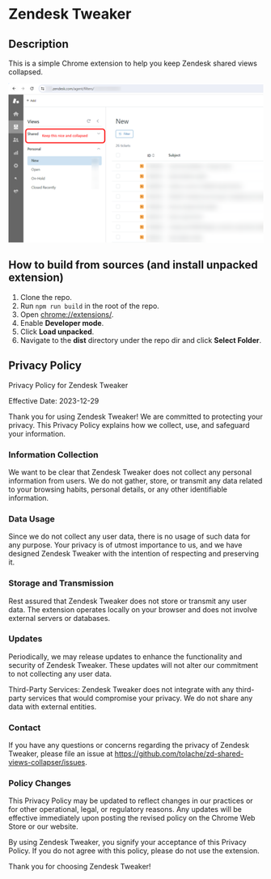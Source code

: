 # Zendesk Tweaker

## Description

This is a simple Chrome extension to help you keep Zendesk shared views collapsed.

![screenshot](src/images/screenshot-1.png?raw=true)

## How to build from sources (and install unpacked extension)

1. Clone the repo.
2. Run `npm run build` in the root of the repo.
3. Open [chrome://extensions/](chrome://extensions/).
4. Enable **Developer mode**.
5. Click **Load unpacked**.
6. Navigate to the **dist** directory under the repo dir and click **Select Folder**.

## Privacy Policy

Privacy Policy for Zendesk Tweaker

Effective Date: 2023-12-29

Thank you for using Zendesk Tweaker! We are committed to protecting your privacy. This Privacy Policy explains how we collect, use, and safeguard your information.

### Information Collection
We want to be clear that Zendesk Tweaker does not collect any personal information from users. We do not gather, store, or transmit any data related to your browsing habits, personal details, or any other identifiable information.

### Data Usage
Since we do not collect any user data, there is no usage of such data for any purpose. Your privacy is of utmost importance to us, and we have designed Zendesk Tweaker with the intention of respecting and preserving it.

### Storage and Transmission
Rest assured that Zendesk Tweaker does not store or transmit any user data. The extension operates locally on your browser and does not involve external servers or databases.

### Updates
Periodically, we may release updates to enhance the functionality and security of Zendesk Tweaker. These updates will not alter our commitment to not collecting any user data.

Third-Party Services:
Zendesk Tweaker does not integrate with any third-party services that would compromise your privacy. We do not share any data with external entities.

### Contact
If you have any questions or concerns regarding the privacy of Zendesk Tweaker, please file an issue at https://github.com/tolache/zd-shared-views-collapser/issues.

### Policy Changes
This Privacy Policy may be updated to reflect changes in our practices or for other operational, legal, or regulatory reasons. Any updates will be effective immediately upon posting the revised policy on the Chrome Web Store or our website.

By using Zendesk Tweaker, you signify your acceptance of this Privacy Policy. If you do not agree with this policy, please do not use the extension.

Thank you for choosing Zendesk Tweaker!